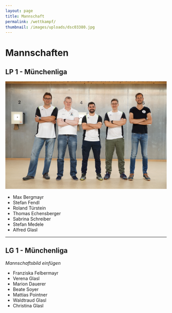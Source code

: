 ```yaml
---
layout: page
title: Mannschaft
permalink: /wettkampf/
thumbnail: /images/uploads/dsc03380.jpg
---
```

# Mannschaften

## LP 1 - Münchenliga

![](/images/uploads/dsc03380.jpg)

* Max Bergmayr
* Stefan Fendl
* Roland Türstein
* Thomas Echensberger
* Sabrina Schreiber
* Stefan Medele
* Alfred Glasl

- - -

## LG 1 - Münchenliga

*Mannschaftsbild einfügen*

* Franziska Felbermayr
* Verena Glasl
* Marion Dauerer
* Beate Soyer
* Mattias Pointner
* Waldtraud Glasl
* Christina Glasl
